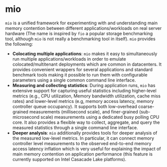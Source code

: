 # mio
`mio` is a unified framework for experimenting with and understanding main memory contention between different applications/workloads on real server hardware (The name is inspired by `fio` a popular storage benchmarking tool, although `mio` is not really a benchmarking tool in itself). `mio` provides the following:

* **Colocating multiple applications**: `mio` makes it easy to simultaneously run multiple applications/workloads in order to emulate colocated/multitenant deployments which are common in datacenters. It provides convenient wrappers for several applications and standard benchmark tools making it possible to run them with configurable parameters using a single common command line interface.
* **Measuring and collecting statistics**: During application runs, `mio` has extensive support for capturing useful statistics including higher-level metrics (e.g., CPU utilization, Memory bandwidth utilization, cache miss rates) and lower-level metrics (e.g, memory access latency, memory controller queue occupancy). It supports both low-overhead coarse-grained measurements (millisecond scale), and finer-grained (sub-microsecond scale) measurements using a dedicated busy polling CPU core. It also provides a flexible way to collect, aggregate, and query the measured statistics through a single command line interface.
* **Deeper analysis**: `mio` additionally provides tools for deeper analysis of the measured low-level metrics. In particular, it can connect memory controller level measurements to the observed end-to-end memory access latency inflation which is very useful for explaining the impact of main memory contention on application performance (this feature is currently supported on Intel Casacade Lake platforms).  
